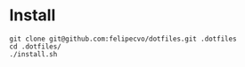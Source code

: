Install
=======

    git clone git@github.com:felipecvo/dotfiles.git .dotfiles
    cd .dotfiles/
    ./install.sh
